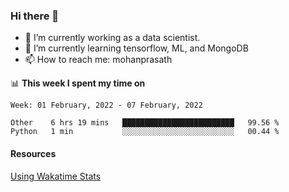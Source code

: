 ### Hi there 👋

- 🔭 I’m currently working as a data scientist.
- 🌱 I’m currently learning tensorflow, ML, and MongoDB
- 📫 How to reach me: mohanprasath

📊 **This week I spent my time on**
<!--START_SECTION:waka-->
```text
Week: 01 February, 2022 - 07 February, 2022

Other    6 hrs 19 mins   █████████████████████████   99.56 % 
Python   1 min           ░░░░░░░░░░░░░░░░░░░░░░░░░   00.44 % 
```
<!--END_SECTION:waka-->

#### Resources
[Using Wakatime Stats](https://github.com/marketplace/actions/waka-readme)
